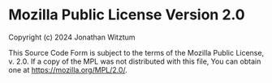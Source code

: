 Mozilla Public License Version 2.0
==================================

Copyright (c) 2024 Jonathan Witztum

This Source Code Form is subject to the terms of the Mozilla Public License, v. 2.0. 
If a copy of the MPL was not distributed with this file, You can obtain one at https://mozilla.org/MPL/2.0/.
